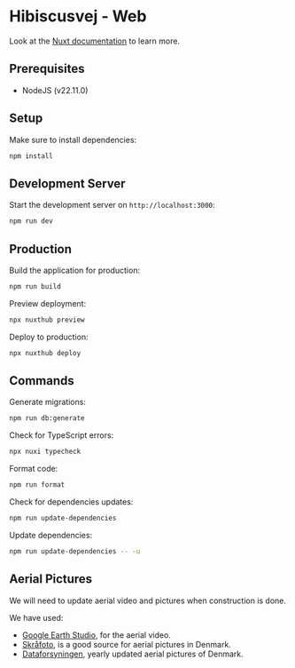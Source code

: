 # Hibiscusvej - Web

Look at the [Nuxt documentation](https://nuxt.com/docs/getting-started/introduction) to learn more.

## Prerequisites

- NodeJS (v22.11.0)

## Setup

Make sure to install dependencies:

```bash
npm install
```

## Development Server

Start the development server on `http://localhost:3000`:

```bash
npm run dev
```

## Production

Build the application for production:

```bash
npm run build
```

Preview deployment:

```bash
npx nuxthub preview
```

Deploy to production:

```bash
npx nuxthub deploy
```

## Commands

Generate migrations:

```bash
npm run db:generate
```

Check for TypeScript errors:

```bash
npx nuxi typecheck
```

Format code:

```bash
npm run format
```

Check for dependencies updates:

```bash
npm run update-dependencies
```

Update dependencies:

```bash
npm run update-dependencies -- -u
```

## Aerial Pictures

We will need to update aerial video and pictures when construction is done.

We have used:

- [Google Earth Studio](https://www.google.com/earth/studio/), for the aerial video.
- [Skråfoto](https://skraafoto.dataforsyningen.dk/?center=586212.77294979%2C6139665.65069059&item=2023_83_36_1_0010_00001234&year=2023&orientation=nadir), is a good source for aerial pictures in Denmark.
- [Dataforsyningen](https://dataforsyningen.dk/map/981), yearly updated aerial pictures of Denmark.
